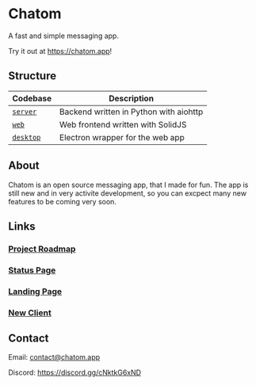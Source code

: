 # Chatom

A fast and simple messaging app.

Try it out at https://chatom.app!

## Structure

| Codebase             | Description
|----------------------|----------------------------------------|
| [`server`](server)   | Backend written in Python with aiohttp |
| [`web`](web)         | Web frontend written with SolidJS      |
| [`desktop`](desktop) | Electron wrapper for the web app       |

## About

Chatom is an open source messaging app, that I made for fun. The app is still new and in very activite development, so you can excpect many new features to be coming very soon.

## Links

### [Project Roadmap](https://github.com/users/ilovetocode2019/projects/1)

### [Status Page](https://status.chatom.app)

### [Landing Page](https://get.chatom.app)

### [New Client](https://new.chatom.app)

## Contact

Email: contact@chatom.app

Discord: https://discord.gg/cNktkG6xND
